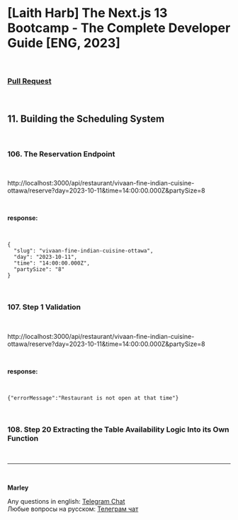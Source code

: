 # [Laith Harb] The Next.js 13 Bootcamp - The Complete Developer Guide [ENG, 2023]

<br/>

### [Pull Request](https://github.com/webmakaka/The-Next.js-13-Bootcamp-The-Complete-Developer-Guide/pull/10)

<br/>

## 11. Building the Scheduling System

<br/>

### 106. The Reservation Endpoint

<br/>

http://localhost:3000/api/restaurant/vivaan-fine-indian-cuisine-ottawa/reserve?day=2023-10-11&time=14:00:00.000Z&partySize=8

<br/>

**response:**

<br/>

```
{
  "slug": "vivaan-fine-indian-cuisine-ottawa",
  "day": "2023-10-11",
  "time": "14:00:00.000Z",
  "partySize": "8"
}
```

<br/>

### 107. Step 1 Validation

<br/>

http://localhost:3000/api/restaurant/vivaan-fine-indian-cuisine-ottawa/reserve?day=2023-10-11&time=14:00:00.000Z&partySize=8

<br/>

**response:**

<br/>

```
{"errorMessage":"Restaurant is not open at that time"}
```

<br/>

### 108. Step 20 Extracting the Table Availability Logic Into its Own Function

<br/>

---

<br/>

**Marley**

Any questions in english: <a href="https://jsdev.org/chat/">Telegram Chat</a>  
Любые вопросы на русском: <a href="https://jsdev.ru/chat/">Телеграм чат</a>
